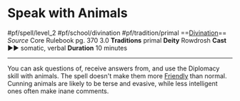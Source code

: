 # Speak with Animals
#pf/spell/level_2 #pf/school/divination #pf/tradition/primal
==[Divination](../../../Traits/Divination.md)==
*Source* Core Rulebook pg. 370 3.0
**Traditions** primal
**Deity** Rowdrosh
**Cast** ►► somatic, verbal
**Duration** 10 minutes

---
You can ask questions of, receive answers from, and use the Diplomacy skill with animals. The spell doesn't make them more [Friendly](../../../Conditions/Friendly.md) than normal. Cunning animals are likely to be terse and evasive, while less intelligent ones often make inane comments.